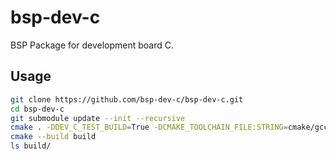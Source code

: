 # bsp-dev-c

BSP Package for development board C.

## Usage

```bash
git clone https://github.com/bsp-dev-c/bsp-dev-c.git
cd bsp-dev-c
git submodule update --init --recursive
cmake . -DDEV_C_TEST_BUILD=True -DCMAKE_TOOLCHAIN_FILE:STRING=cmake/gcc-arm-none-eabi.cmake -DCMAKE_EXPORT_COMPILE_COMMANDS:BOOL=TRUE -Bbuild -G Ninja
cmake --build build
ls build/
```
